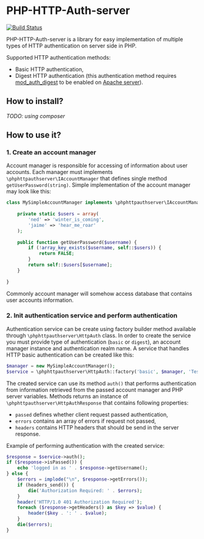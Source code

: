 PHP-HTTP-Auth-server
====================

[![Build Status](https://api.travis-ci.org/freenetis/php-http-auth-server.svg?branch=master)](https://travis-ci.org/freenetis/php-http-auth-server)

PHP-HTTP-Auth-server is a library for easy implementation of multiple types of HTTP authentication on server side in PHP.

Supported HTTP authentication methods:
- Basic HTTP authentication,
- Digest HTTP authentication (this authentication method requires [mod_auth_digest](http://httpd.apache.org/docs/2.2/mod/mod_auth_digest.html) to be enabled on [Apache server](http://httpd.apache.org/)).

## How to install?

*TODO: using composer*

## How to use it?

### 1. Create an account manager

Account manager is responsible for accessing of information about user accounts. Each manager must implements `\phphttpauthserver\IAccountManager` that defines single method `getUserPassword(string)`. Simple implementation of the account manager may look like this:


```php
class MySimpleAccountManager implements \phphttpauthserver\IAccountManager {
    
    private static $users = array(
        'ned' => 'winter_is_coming',
        'jaime' => 'hear_me_roar'
    );
    
    public function getUserPassword($username) {
    	if (!array_key_exists($username, self::$users)) {
    		return FALSE;
    	}
    	return self::$users[$username];
    }
    
}
```

Commonly account manager will somehow access database that contains user accounts information.

### 2. Init authentication service and perform authentication

Authentication service can be create using factory builder method available through `\phphttpauthserver\HttpAuth` class. In order to create the service you must provide type of authentication (`basic` or `digest`), an account manager instance and authentication realm name. A service that handles HTTP basic authentication can be created like this:

```php
$manager = new MySimpleAccountManager();
$service = \phphttpauthserver\HttpAuth::factory('basic', $manager, 'Test realm');
```

The created service can use its method `auth()` that performs authentication from information retrieved from the passed account manager and PHP server variables. Methods returns an instance of `\phphttpauthserver\HttpAuthResponse` that contains following properties:

- `passed` defines whether client request passed authentication,
- `errors` contains an array of errors if request not passed,
- `headers` contains HTTP headers that should be send in the server response.

Example of performing authentication with the created service:

```php
$response = $service->auth();
if ($response->isPassed()) {
	echo 'logged in as ' . $response->getUsername();
} else {
	$errors = implode("\n", $response->getErrors());
	if (headers_send()) {
		die('Authorization Required: ' . $errors);
	}
	header('HTTP/1.0 401 Authorization Required');
	foreach ($response->getHeaders() as $key => $value) {
		header($key . ': ' . $value);
	}
	die($errors);
}

```

